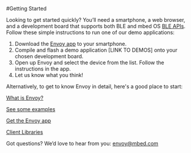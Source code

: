 #Getting Started

Looking to get started quickly? You’ll need a smartphone, a web browser, and a development board that supports both BLE and mbed OS [BLE APIs](http://docs.mbed.org/docs/ble-intros/en/latest/). Follow these simple instructions to run one of our demo applications:

1. Download the [Envoy app](faqs.md#how-do-i-get-the-envoy-app) to your smartphone.
2. Compile and flash a demo application [LINK TO DEMOS] onto your chosen development board.
3. Open up Envoy and select the device from the list. Follow the instructions in the app.
4. Let us know what you think!


Alternatively, to get to know Envoy in detail, here's a good place to start:

[What is Envoy?](what_is_envoy.md)

[See some examples](use_cases.md)

[Get the Envoy app](faqs.md#how-do-i-get-the-envoy-app)

[Client Libraries](faqs.md#how-do-i-use-envoy-with-mbed-os)


Got questions? We’d love to hear from you: [envoy@mbed.com](mailto:envoy@mbed.com)